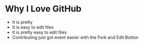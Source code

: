 # Why I Love GitHub

* It is pretty
* It is easy to edit files
* It is pretty easy to edit files
* Contributing just got event easier with the Fork and Edit Button